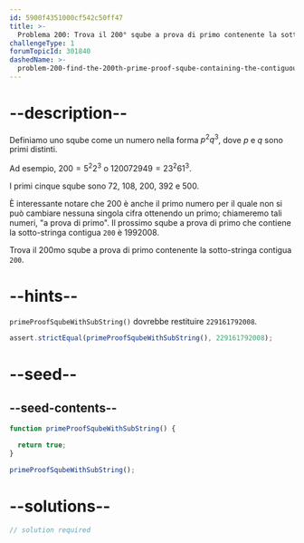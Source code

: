 ```yaml
---
id: 5900f4351000cf542c50ff47
title: >-
  Problema 200: Trova il 200° sqube a prova di primo contenente la sotto-stringa contigua "200"
challengeType: 1
forumTopicId: 301840
dashedName: >-
  problem-200-find-the-200th-prime-proof-sqube-containing-the-contiguous-sub-string-200
---
```


# --description--

Definiamo uno sqube come un numero nella forma ${p^2}{q^3}$, dove $p$ e $q$ sono primi distinti.

Ad esempio, $200 = {5^2}{2^3}$ o $120072949 = {{23}^2}{{61}^3}$.

I primi cinque sqube sono 72, 108, 200, 392 e 500.

È interessante notare che 200 è anche il primo numero per il quale non si può cambiare nessuna singola cifra ottenendo un primo; chiameremo tali numeri, "a prova di primo". Il prossimo sqube a prova di primo che contiene la sotto-stringa contigua `200` è 1992008.

Trova il 200mo sqube a prova di primo contenente la sotto-stringa contigua `200`.

# --hints--

`primeProofSqubeWithSubString()` dovrebbe restituire `229161792008`.

```js
assert.strictEqual(primeProofSqubeWithSubString(), 229161792008);
```

# --seed--

## --seed-contents--

```js
function primeProofSqubeWithSubString() {

  return true;
}

primeProofSqubeWithSubString();
```

# --solutions--

```js
// solution required
```

